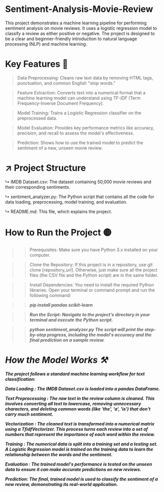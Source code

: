 # Sentiment-Analysis-Movie-Review

This project demonstrates a machine learning pipeline for performing sentiment analysis on movie reviews. It uses a logistic regression model to classify a review as either positive or negative. The project is designed to be a clear and beginner-friendly introduction to natural language processing (NLP) and machine learning.

# Key Features 🔑
> Data Preprocessing: Cleans raw text data by removing HTML tags, punctuation, and common English "stop words."

> Feature Extraction: Converts text into a numerical format that a machine learning model can understand using *TF-IDF* (Term Frequency-Inverse Document    Frequency).

> Model Training: Trains a Logistic Regression classifier on the preprocessed data.

> Model Evaluation: Provides key performance metrics like accuracy, precision, and recall to assess the model's effectiveness.

> Prediction: Shows how to use the trained model to predict the sentiment of a new, unseen movie review.

#  ↗️ Project Structure 
↳ IMDB Dataset.csv: The dataset containing 50,000 movie reviews and their corresponding sentiments.

↳ sentiment_analyzer.py: The Python script that contains all the code for data loading, preprocessing, model training, and evaluation.

↳ README.md: This file, which explains the project.

#  How to Run the Project 🟡
>> Prerequisites: Make sure you have Python 3.x installed on your computer.

>> Clone the Repository: If this project is in a repository, use git clone [repository_url]. Otherwise, just make sure all the project files (the CSV file and the Python script) are in the same folder.

>> Install Dependencies: You need to install the required Python libraries. Open your terminal or command prompt and run the following command:

>> <b><i>pip install pandas scikit-learn<i/></br>

>> Run the Script: Navigate to the project's directory in your terminal and execute the Python script.


>> python sentiment_analyzer.py
>> The script will print the step-by-step progress, including the model's accuracy and the final prediction on a sample review.

# How the Model Works ⚒️
The project follows a standard machine learning workflow for text classification:

<b>Data Loading </b>: The IMDB Dataset.csv is loaded into a pandas DataFrame.

<b>Text Preprocessing </b>: The raw text in the review column is cleaned. This involves converting all text to lowercase, removing unnecessary characters, and deleting common words (like 'the', 'a', 'is') that don't carry much sentiment.

<b>Vectorization </b>: The cleaned text is transformed into a numerical matrix using a TfidfVectorizer. This process turns each review into a set of numbers that represent the importance of each word within the review.

<b>Training </b>: The numerical data is split into a training set and a testing set. A Logistic Regression model is trained on the training data to learn the relationship between the words and the sentiment.

<b>Evaluation </b>: The trained model's performance is tested on the unseen data to ensure it can make accurate predictions on new reviews.

<b>Prediction</b>: The final, trained model is used to classify the sentiment of a new review, demonstrating its real-world application.
